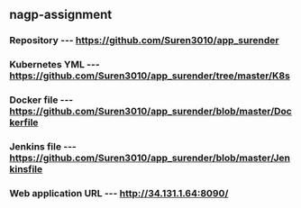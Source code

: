 ## nagp-assignment
### Repository           --- https://github.com/Suren3010/app_surender
### Kubernetes YML       --- https://github.com/Suren3010/app_surender/tree/master/K8s
### Docker file          --- https://github.com/Suren3010/app_surender/blob/master/Dockerfile
### Jenkins file         --- https://github.com/Suren3010/app_surender/blob/master/Jenkinsfile
### Web application URL  --- http://34.131.1.64:8090/
